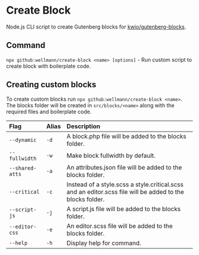 # Create Block

Node.js CLI script to create Gutenberg blocks for [kwio/gutenberg-blocks](https://github.com/wellmann/kwio-gutenberg-blocks).

## Command

`npx github:wellmann/create-block <name> [options]` - Run custom script to create block with boilerplate code. 


## Creating custom blocks
To create custom blocks run `npx github:wellmann/create-block <name>`. The blocks folder will be created in `src/blocks/<name>` along with the required files and boilerplate code. 

| Flag | Alias | Description |
| :--- | :--- | :--- |
| `--dynamic` | `-d` | A block.php file will be added to the blocks folder.
| `--fullwidth` | `-w` | Make block fullwidth by default.
| `--shared-atts` | `-a` | An attributes.json file will be added to the blocks folder.
| `--critical` | `-c` | Instead of a style.scss a style.critical.scss and an editor.scss file will be added to the blocks folder.
| `--script-js` | `-j` | A script.js file will be added to the blocks folder.
| `--editor-css` | `-e` | An editor.scss file will be added to the blocks folder.
| `--help` | `-h` | Display help for command. 